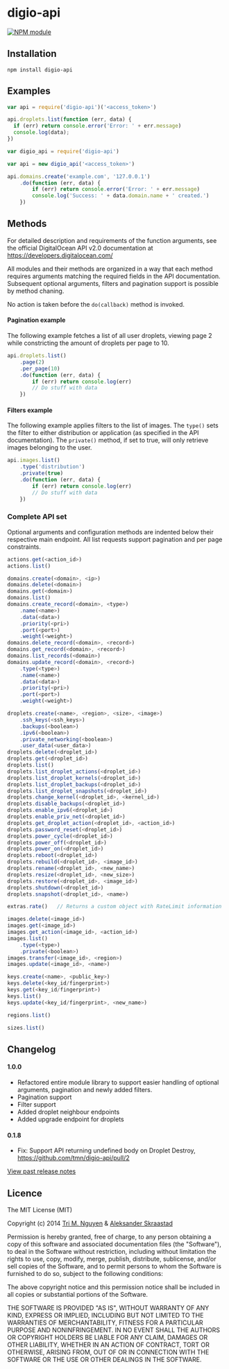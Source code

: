 digio-api
=========

[![NPM module](https://img.shields.io/npm/v/digio-api.png)](https://www.npmjs.org/package/digio-api)

## Installation
```
npm install digio-api
```

## Examples
```javascript
var api = require('digio-api')('<access_token>')

api.droplets.list(function (err, data) {
  if (err) return console.error('Error: ' + err.message)
  console.log(data);
})
```

```javascript
var digio_api = require('digio-api')

var api = new digio_api('<access_token>')

api.domains.create('example.com', '127.0.0.1')
    .do(function (err, data) {
        if (err) return console.error('Error: ' + err.message)
        console.log('Success: ' + data.domain.name + ' created.')
    })
```

## Methods

For detailed description and requirements of the function arguments, see the official
DigitalOcean API v2.0 documentation at https://developers.digitalocean.com/

All modules and their methods are organized in a way that each method requires
arguments matching the required fields in the API documentation. Subsequent optional
arguments, filters and pagination support is possible by method chaning.

No action is taken before the `do(callback)` method is invoked.

#### Pagination example

The following example fetches a list of all user droplets, viewing page 2 while constricting the amount of droplets per page to 10.

```javascript
api.droplets.list()
    .page(2)
    .per_page(10)
    .do(function (err, data) {
        if (err) return console.log(err)
        // Do stuff with data
    })
```

#### Filters example

The following example applies filters to the list of images. The `type()` sets the filter to either distribution or application (as specified in the API documentation). The `private()` method, if set to true, will only retrieve images belonging to the user.

```javascript
api.images.list()
    .type('distribution')
    .private(true)
    .do(function (err, data) {
        if (err) return console.log(err)
        // Do stuff with data
    })
```

### Complete API set

Optional arguments and configuration methods are indented below their respective main endpoint. All list requests support pagination and per page constraints.

```javascript
actions.get(<action_id>)
actions.list()

domains.create(<domain>, <ip>)
domains.delete(<domain>)
domains.get(<domain>)
domains.list()
domains.create_record(<domain>, <type>)
    .name(<name>)
    .data(<data>)
    .priority(<pri>)
    .port(<port>)
    .weight(<weight>)
domains.delete_record(<domain>, <record>)
domains.get_record(<domain>, <record>)
domains.list_records(<domain>)
domains.update_record(<domain>, <record>)
    .type(<type>)
    .name(<name>)
    .data(<data>)
    .priority(<pri>)
    .port(<port>)
    .weight(<weight>)

droplets.create(<name>, <region>, <size>, <image>)
    .ssh_keys(<ssh_keys>)
    .backups(<boolean>)
    .ipv6(<boolean>)
    .private_networking(<boolean>)
    .user_data(<user_data>)
droplets.delete(<droplet_id>)
droplets.get(<droplet_id>)
droplets.list()
droplets.list_droplet_actions(<droplet_id>)
droplets.list_droplet_kernels(<droplet_id>)
droplets.list_droplet_backups(<droplet_id>)
droplets.list_droplet_snapshots(<droplet_id>)
droplets.change_kernel(<droplet_id>, <kernel_id>)
droplets.disable_backups(<droplet_id>)
droplets.enable_ipv6(<droplet_id>)
droplets.enable_priv_net(<droplet_id>)
droplets.get_droplet_action(<droplet_id>, <action_id>)
droplets.password_reset(<droplet_id>)
droplets.power_cycle(<droplet_id>)
droplets.power_off(<droplet_id>)
droplets.power_on(<droplet_id>)
droplets.reboot(<droplet_id>)
droplets.rebuild(<droplet_id>, <image_id>)
droplets.rename(<droplet_id>, <new_name>)
droplets.resize(<droplet_id>, <new_size>)
droplets.restore(<droplet_id>, <image_id>)
droplets.shutdown(<droplet_id>)
droplets.snapshot(<droplet_id>, <name>)

extras.rate()   // Returns a custom object with RateLimit information

images.delete(<image_id>)
images.get(<image_id>)
images.get_action(<image_id>, <action_id>)
images.list()
    .type(<type>)
    .private(<boolean>)
images.transfer(<image_id>, <region>)
images.update(<image_id>, <name>)

keys.create(<name>, <public_key>)
keys.delete(<key_id/fingerprint>)
keys.get(<key_id/fingerprint>)
keys.list()
keys.update(<key_id/fingerprint>, <new_name>)

regions.list()

sizes.list()
```

## Changelog

#### 1.0.0
* Refactored entire module library to support easier handling of optional arguments, pagination and newly added filters.
* Pagination support
* Filter support
* Added droplet neighbour endpoints
* Added upgrade endpoint for droplets

#### 0.1.8
* Fix: Support API returning undefined body on Droplet Destroy, https://github.com/tmn/digio-api/pull/2

[View past release notes](https://github.com/tmn/digio-api/wiki/Release-notes)

## Licence

The MIT License (MIT)

Copyright (c) 2014 [Tri M. Nguyen](http://tmn.io) & [Aleksander Skraastad](https://overflow.no)

Permission is hereby granted, free of charge, to any person obtaining a copy of this software and associated documentation files (the "Software"), to deal in the Software without restriction, including without limitation the rights to use, copy, modify, merge, publish, distribute, sublicense, and/or sell copies of the Software, and to permit persons to whom the Software is furnished to do so, subject to the following conditions:

The above copyright notice and this permission notice shall be included in all copies or substantial portions of the Software.

THE SOFTWARE IS PROVIDED "AS IS", WITHOUT WARRANTY OF ANY KIND, EXPRESS OR IMPLIED, INCLUDING BUT NOT LIMITED TO THE WARRANTIES OF MERCHANTABILITY, FITNESS FOR A PARTICULAR PURPOSE AND NONINFRINGEMENT. IN NO EVENT SHALL THE AUTHORS OR COPYRIGHT HOLDERS BE LIABLE FOR ANY CLAIM, DAMAGES OR OTHER LIABILITY, WHETHER IN AN ACTION OF CONTRACT, TORT OR OTHERWISE, ARISING FROM, OUT OF OR IN CONNECTION WITH THE SOFTWARE OR THE USE OR OTHER DEALINGS IN THE SOFTWARE.
